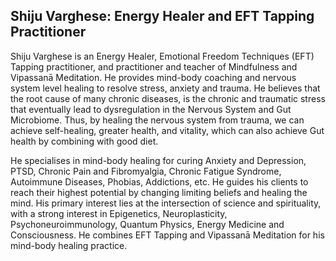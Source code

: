 ## Shiju Varghese: Energy Healer and EFT Tapping Practitioner 

Shiju Varghese is an Energy Healer, Emotional Freedom Techniques (EFT) Tapping practitioner, and practitioner and teacher of Mindfulness and Vipassanā Meditation. He provides mind-body coaching and nervous system level healing to resolve stress, anxiety and trauma. He believes that the root cause of many chronic diseases, is the chronic and traumatic stress that eventually lead to dysregulation in the Nervous System and Gut Microbiome. Thus, by healing the nervous system from trauma, we can achieve self-healing, greater health, and vitality, which can also achieve Gut health by combining with good diet.

He specialises in mind-body healing for curing Anxiety and Depression, PTSD, Chronic Pain and Fibromyalgia, Chronic Fatigue Syndrome, Autoimmune Diseases, Phobias, Addictions, etc. He guides his clients to reach their highest potential by changing limiting beliefs and healing the mind. His primary interest lies at the intersection of science and spirituality, with a strong interest in Epigenetics, Neuroplasticity, Psychoneuroimmunology, Quantum Physics, Energy Medicine and Consciousness. He combines EFT Tapping and Vipassanā Meditation for his mind-body healing practice.
 
